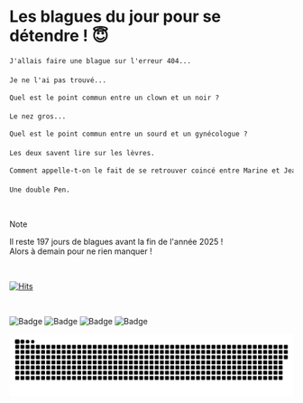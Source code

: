 
<h1>Les blagues du jour pour se détendre ! 😇</h1>

```diff
J'allais faire une blague sur l'erreur 404...

Je ne l'ai pas trouvé...
```

```diff
Quel est le point commun entre un clown et un noir ?

Le nez gros...
```

```diff
Quel est le point commun entre un sourd et un gynécologue ?

Les deux savent lire sur les lèvres.
```

```diff
Comment appelle-t-on le fait de se retrouver coincé entre Marine et Jean-Marie ?

Une double Pen.
```

<br/>

> [!NOTE]
> Il reste 197 jours de blagues avant la fin de l'année 2025 ! <br/>
> Alors à demain pour ne rien manquer !

<br/>


[![Hits](https://hits.seeyoufarm.com/api/count/incr/badge.svg?url=https%3A%2F%2Fgithub.com%2FClems02%2Fhit-counter&count_bg=%23003E80&title_bg=%235C9FE1&icon=powershell.svg&icon_color=%23FFFFFF&title=Visite&edge_flat=false)](https://hits.seeyoufarm.com)


<br/>


![Badge](https://img.shields.io/badge/Last%20updated%20on-white?style=for-the-badge&logo=clockify)   ![Badge](https://img.shields.io/badge/18/06-white?style=for-the-badge) ![Badge](https://img.shields.io/badge/at-white?style=for-the-badge) ![Badge](https://img.shields.io/badge/03:32-white?style=for-the-badge)


<p align="center">
 <img width="1000" src="assets/github-snake.svg" alt="snake"/>
</p>
